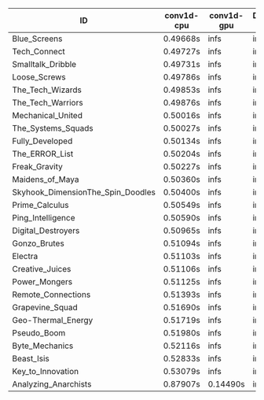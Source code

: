 |ID|conv1d-cpu|conv1d-gpu|DWSPConv2D-gpu|gemm-gpu|avg|
|-|-|-|-|-|-|
|Blue_Screens|0.49668s|infs|infs|25.92133s|infs|
|Tech_Connect|0.49727s|infs|infs|4.80477s|infs|
|Smalltalk_Dribble|0.49731s|infs|infs|4.66277s|infs|
|Loose_Screws|0.49786s|infs|infs|4.68082s|infs|
|The_Tech_Wizards|0.49853s|infs|infs|4.73892s|infs|
|The_Tech_Warriors|0.49876s|infs|infs|4.75583s|infs|
|Mechanical_United|0.50016s|infs|infs|4.79575s|infs|
|The_Systems_Squads|0.50027s|infs|infs|4.76675s|infs|
|Fully_Developed|0.50134s|infs|infs|4.80949s|infs|
|The_ERROR_List|0.50204s|infs|infs|4.67460s|infs|
|Freak_Gravity|0.50227s|infs|infs|4.77146s|infs|
|Maidens_of_Maya|0.50360s|infs|infs|4.78358s|infs|
|Skyhook_DimensionThe_Spin_Doodles|0.50400s|infs|infs|4.75445s|infs|
|Prime_Calculus|0.50549s|infs|infs|4.73380s|infs|
|Ping_Intelligence|0.50590s|infs|infs|4.73069s|infs|
|Digital_Destroyers|0.50965s|infs|infs|4.77051s|infs|
|Gonzo_Brutes|0.51094s|infs|infs|4.76229s|infs|
|Electra|0.51103s|infs|infs|4.78868s|infs|
|Creative_Juices|0.51106s|infs|infs|4.75556s|infs|
|Power_Mongers|0.51125s|infs|infs|4.76586s|infs|
|Remote_Connections|0.51393s|infs|infs|4.82638s|infs|
|Grapevine_Squad|0.51690s|infs|infs|4.76220s|infs|
|Geo-Thermal_Energy|0.51719s|infs|infs|4.79992s|infs|
|Pseudo_Boom|0.51980s|infs|infs|4.76209s|infs|
|Byte_Mechanics|0.52116s|infs|infs|4.75723s|infs|
|Beast_Isis|0.52833s|infs|infs|4.96702s|infs|
|Key_to_Innovation|0.53079s|infs|infs|4.75222s|infs|
|Analyzing_Anarchists|0.87907s|0.14490s|infs|4.83480s|infs|
